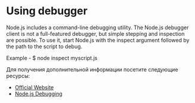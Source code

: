 # Using debugger

Node.js includes a command-line debugging utility. The Node.js debugger client is not a full-featured debugger, but simple stepping and inspection are possible. To use it, start Node.js with the inspect argument followed by the path to the script to debug.

Example - $ node inspect myscript.js

Для получения дополнительной информации посетите следующие ресурсы:

- [Official Website](https://nodejs.org/api/debugger.html)
- [Node.js Debugging](https://www.geeksforgeeks.org/node-js-debugging/)
